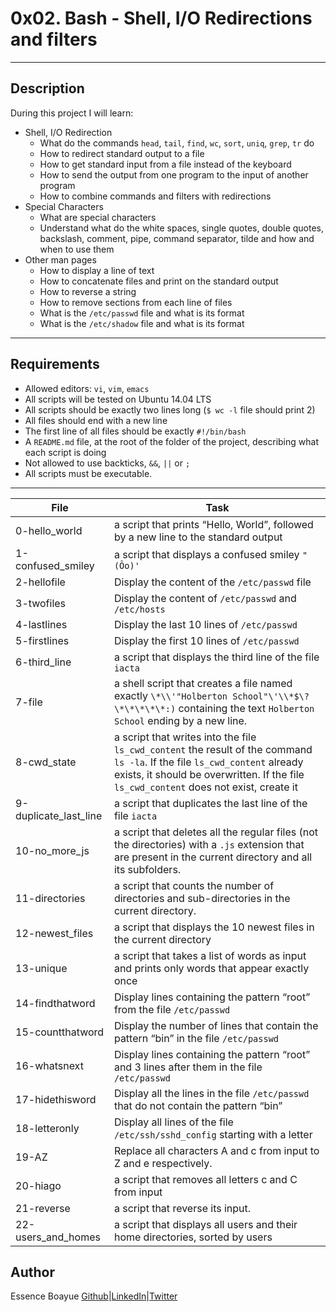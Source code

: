 # 0x02. Bash - Shell, I/O Redirections and filters
---

## Description

During this project I will learn:
- Shell, I/O Redirection
	* What do the commands `head`, `tail`, `find`, `wc`, `sort`, `uniq`, `grep`, `tr` do
	* How to redirect standard output to a file
	* How to get standard input from a file instead of the keyboard
	* How to send the output from one program to the input of another program
	* How to combine commands and filters with redirections
- Special Characters
	* What are special characters
	* Understand what do the white spaces, single quotes, double quotes, backslash, comment, pipe, command separator, tilde and how and when to use them
- Other man pages
	* How to display a line of text
	* How to concatenate files and print on the standard output
	* How to reverse a string
	* How to remove sections from each line of files
	* What is the `/etc/passwd` file and what is its format
	* What is the `/etc/shadow` file and what is its format
---

## Requirements

- Allowed editors: `vi`, `vim`, `emacs`
- All scripts will be tested on Ubuntu 14.04 LTS
- All scripts should be exactly two lines long (`$ wc -l` file should print 2)
- All files should end with a new line
- The first line of all files should be exactly `#!/bin/bash`
- A `README.md` file, at the root of the folder of the project, describing what each script is doing
- Not allowed to use backticks, `&&`, `||` or `;`
- All scripts must be executable.
---

File|Task
---|---
0-hello_world | a script that prints “Hello, World”, followed by a new line to the standard output
1-confused_smiley | a script that displays a confused smiley `"(Ôo)'`
2-hellofile | Display the content of the `/etc/passwd` file
3-twofiles | Display the content of `/etc/passwd` and `/etc/hosts`
4-lastlines | Display the last 10 lines of `/etc/passwd`
5-firstlines | Display the first 10 lines of `/etc/passwd`
6-third_line | a script that displays the third line of the file `iacta`
7-file | a shell script that creates a file named exactly `\*\\'"Holberton School"\'\\*$\?\*\*\*\*\*:)` containing the text `Holberton School` ending by a new line.
8-cwd_state | a script that writes into the file `ls_cwd_content` the result of the command `ls -la`. If the file `ls_cwd_content` already exists, it should be overwritten. If the file `ls_cwd_content` does not exist, create it
9-duplicate_last_line | a script that duplicates the last line of the file `iacta`
10-no_more_js | a script that deletes all the regular files (not the directories) with a `.js` extension that are present in the current directory and all its subfolders.
11-directories | a script that counts the number of directories and sub-directories in the current directory.
12-newest_files | a script that displays the 10 newest files in the current directory
13-unique | a script that takes a list of words as input and prints only words that appear exactly once
14-findthatword | Display lines containing the pattern “root” from the file `/etc/passwd`
15-countthatword | Display the number of lines that contain the pattern “bin” in the file `/etc/passwd`
16-whatsnext | Display lines containing the pattern “root” and 3 lines after them in the file `/etc/passwd`
17-hidethisword | Display all the lines in the file `/etc/passwd` that do not contain the pattern “bin”
18-letteronly | Display all lines of the file `/etc/ssh/sshd_config` starting with a letter
19-AZ | Replace all characters A and c from input to Z and e respectively.
20-hiago | a script that removes all letters c and C from input
21-reverse | a script that reverse its input.
22-users_and_homes | a script that displays all users and their home directories, sorted by users



## Author
Essence Boayue [Github](https://github.com/eboayue)|[LinkedIn](https://www.linkedin.com/in/essenceboayue/)|[Twitter](https://twitter.com/girlsaregeeks2)
